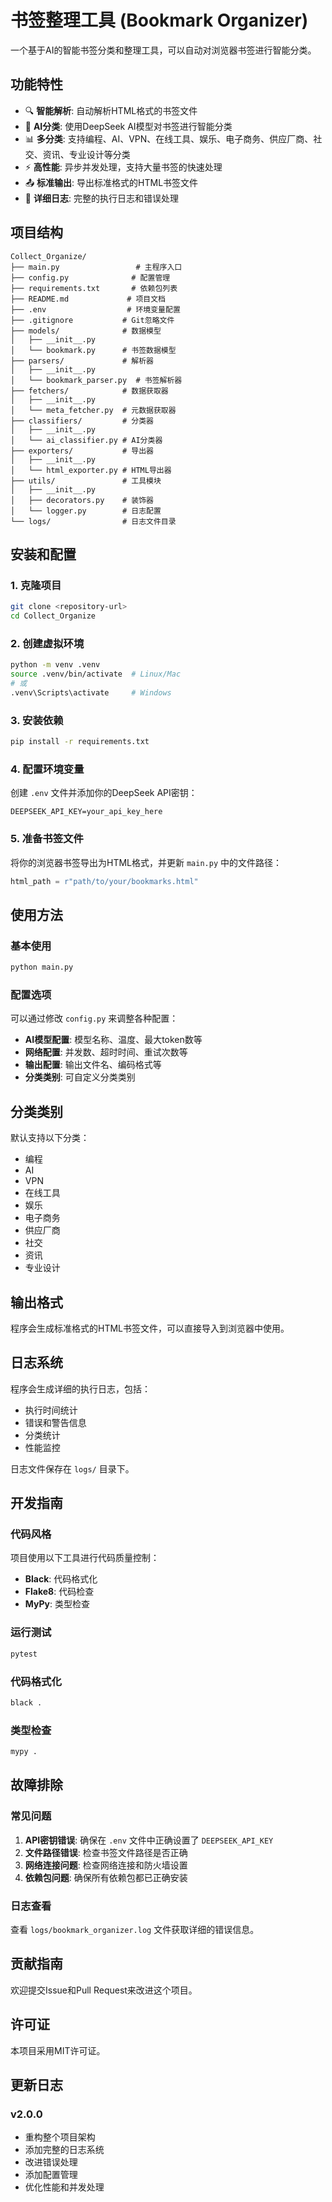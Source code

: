 # 书签整理工具 (Bookmark Organizer)

一个基于AI的智能书签分类和整理工具，可以自动对浏览器书签进行智能分类。

## 功能特性

- 🔍 **智能解析**: 自动解析HTML格式的书签文件
- 🤖 **AI分类**: 使用DeepSeek AI模型对书签进行智能分类
- 📊 **多分类**: 支持编程、AI、VPN、在线工具、娱乐、电子商务、供应厂商、社交、资讯、专业设计等分类
- ⚡ **高性能**: 异步并发处理，支持大量书签的快速处理
- 📤 **标准输出**: 导出标准格式的HTML书签文件
- 📝 **详细日志**: 完整的执行日志和错误处理

## 项目结构

```
Collect_Organize/
├── main.py                 # 主程序入口
├── config.py              # 配置管理
├── requirements.txt       # 依赖包列表
├── README.md             # 项目文档
├── .env                  # 环境变量配置
├── .gitignore           # Git忽略文件
├── models/              # 数据模型
│   ├── __init__.py
│   └── bookmark.py      # 书签数据模型
├── parsers/             # 解析器
│   ├── __init__.py
│   └── bookmark_parser.py  # 书签解析器
├── fetchers/            # 数据获取器
│   ├── __init__.py
│   └── meta_fetcher.py  # 元数据获取器
├── classifiers/         # 分类器
│   ├── __init__.py
│   └── ai_classifier.py # AI分类器
├── exporters/           # 导出器
│   ├── __init__.py
│   └── html_exporter.py # HTML导出器
├── utils/               # 工具模块
│   ├── __init__.py
│   ├── decorators.py    # 装饰器
│   └── logger.py        # 日志配置
└── logs/                # 日志文件目录
```

## 安装和配置

### 1. 克隆项目

```bash
git clone <repository-url>
cd Collect_Organize
```

### 2. 创建虚拟环境

```bash
python -m venv .venv
source .venv/bin/activate  # Linux/Mac
# 或
.venv\Scripts\activate     # Windows
```

### 3. 安装依赖

```bash
pip install -r requirements.txt
```

### 4. 配置环境变量

创建 `.env` 文件并添加你的DeepSeek API密钥：

```env
DEEPSEEK_API_KEY=your_api_key_here
```

### 5. 准备书签文件

将你的浏览器书签导出为HTML格式，并更新 `main.py` 中的文件路径：

```python
html_path = r"path/to/your/bookmarks.html"
```

## 使用方法

### 基本使用

```bash
python main.py
```

### 配置选项

可以通过修改 `config.py` 来调整各种配置：

- **AI模型配置**: 模型名称、温度、最大token数等
- **网络配置**: 并发数、超时时间、重试次数等
- **输出配置**: 输出文件名、编码格式等
- **分类类别**: 可自定义分类类别

## 分类类别

默认支持以下分类：

- 编程
- AI
- VPN
- 在线工具
- 娱乐
- 电子商务
- 供应厂商
- 社交
- 资讯
- 专业设计

## 输出格式

程序会生成标准格式的HTML书签文件，可以直接导入到浏览器中使用。

## 日志系统

程序会生成详细的执行日志，包括：

- 执行时间统计
- 错误和警告信息
- 分类统计
- 性能监控

日志文件保存在 `logs/` 目录下。

## 开发指南

### 代码风格

项目使用以下工具进行代码质量控制：

- **Black**: 代码格式化
- **Flake8**: 代码检查
- **MyPy**: 类型检查

### 运行测试

```bash
pytest
```

### 代码格式化

```bash
black .
```

### 类型检查

```bash
mypy .
```

## 故障排除

### 常见问题

1. **API密钥错误**: 确保在 `.env` 文件中正确设置了 `DEEPSEEK_API_KEY`
2. **文件路径错误**: 检查书签文件路径是否正确
3. **网络连接问题**: 检查网络连接和防火墙设置
4. **依赖包问题**: 确保所有依赖包都已正确安装

### 日志查看

查看 `logs/bookmark_organizer.log` 文件获取详细的错误信息。

## 贡献指南

欢迎提交Issue和Pull Request来改进这个项目。

## 许可证

本项目采用MIT许可证。

## 更新日志

### v2.0.0
- 重构整个项目架构
- 添加完整的日志系统
- 改进错误处理
- 添加配置管理
- 优化性能和并发处理
